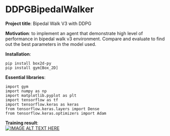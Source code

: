 # DDPGBipedalWalker

**Project title**: Bipedal Walk V3 with DDPG

**Motivation**: to implement an agent that demonstrate high level of performance in bipedal walk v3 environment. Compare and evaluate to find out the best parameters in the model used.

**Installation**:
```
pip install box2d-py
pip install gym[Box_2D]
```
**Essential libraries**:
```
import gym
import numpy as np
import matplotlib.pyplot as plt
import tensorflow as tf
import tensorflow.keras as keras
from tensorflow.keras.layers import Dense
from tensorflow.keras.optimizers import Adam
```
**Training result**:<br />
[![IMAGE ALT TEXT HERE](https://img.youtube.com/vi/TDYcXUJmAB4/0.jpg)](https://www.youtube.com/watch?v=TDYcXUJmAB4)
